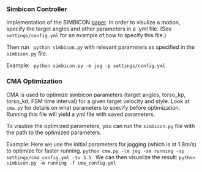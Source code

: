 ### Simbicon Controller
Implementation of the SIMBICON [paper](http://www.cs.ubc.ca/~van/papers/2007-siggraph-simbicon.pdf). In order to visulize a motion, specify the target angles and other parameters in a .yml file. (See `settings/config.yml` for an example of how to specify this file.)

Then run ``` python simbicon.py``` with relevant parameters as specified in the `simbicon.py` file. 


Example:
``` python simbicon.py -m jog -p settings/config.yml```


### CMA Optimization 

CMA is used to optimize simbicon parameters (target angles, torso_kp, torso_kd, FSM time interval) for a given target velocity and style.
Look at `cma.py` for details on what parameters to specify before optimization. Running this file will yield a yml file with saved parameters.

To visulize the optimized parameters, you can run the ```simbicon.py``` file with the path to the optimized parameters. 

Example: Here we use the initial parameters for jogging (which is at 1.8m/s) to optimize for faster running.
```python cma.py -lm jog -sm running -sp settings/cma_config.yml -tv 3.5 ```
We can then visualize the result:
```python simbicon.py -m running -f cma_config.yml```

